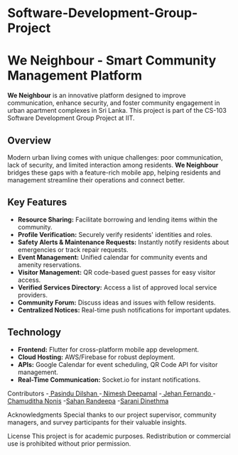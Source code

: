 # Software-Development-Group-Project
# We Neighbour - Smart Community Management Platform

**We Neighbour** is an innovative platform designed to improve communication, enhance security, and foster community engagement in urban apartment complexes in Sri Lanka. This project is part of the CS-103 Software Development Group Project at IIT.

## Overview

Modern urban living comes with unique challenges: poor communication, lack of security, and limited interaction among residents. **We Neighbour** bridges these gaps with a feature-rich mobile app, helping residents and management streamline their operations and connect better.

## Key Features
- **Resource Sharing:** Facilitate borrowing and lending items within the community.
- **Profile Verification:** Securely verify residents' identities and roles.
- **Safety Alerts & Maintenance Requests:** Instantly notify residents about emergencies or track repair requests.
- **Event Management:** Unified calendar for community events and amenity reservations.
- **Visitor Management:** QR code-based guest passes for easy visitor access.
- **Verified Services Directory:** Access a list of approved local service providers.
- **Community Forum:** Discuss ideas and issues with fellow residents.
- **Centralized Notices:** Real-time push notifications for important updates.

## Technology
- **Frontend:** Flutter for cross-platform mobile app development.
- **Cloud Hosting:** AWS/Firebase for robust deployment.
- **APIs:** Google Calendar for event scheduling, QR Code API for visitor management.
- **Real-Time Communication:** Socket.io for instant notifications.

Contributors
-<a href="https://github.com/alwaysPasindu"> Pasindu Dilshan </a>
-<a href="https://github.com/NimeshDeepamal"> Nimesh Deepamal</a>
-<a href="https://github.com/Jehanfernando02"> Jehan Fernando </a>
-<a href="https://github.com/chamuditha6"> Chamuditha Nonis</a>
-<a href="https://github.com/sahanrandeepa">Sahan Randeepa</a>
-<a href="https://github.com/saranidinethma">Sarani Dinethma</a>

Acknowledgments
Special thanks to our project supervisor, community managers, and survey participants for their valuable insights.

License
This project is for academic purposes. Redistribution or commercial use is prohibited without prior permission.

